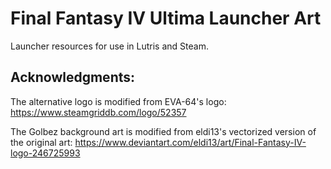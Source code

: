 # Final Fantasy IV Ultima Launcher Art
Launcher resources for use in Lutris and Steam.

## Acknowledgments:
The alternative logo is modified from EVA-64's logo: 
https://www.steamgriddb.com/logo/52357

The Golbez background art is modified from eldi13's vectorized version of the original art: 
https://www.deviantart.com/eldi13/art/Final-Fantasy-IV-logo-246725993
